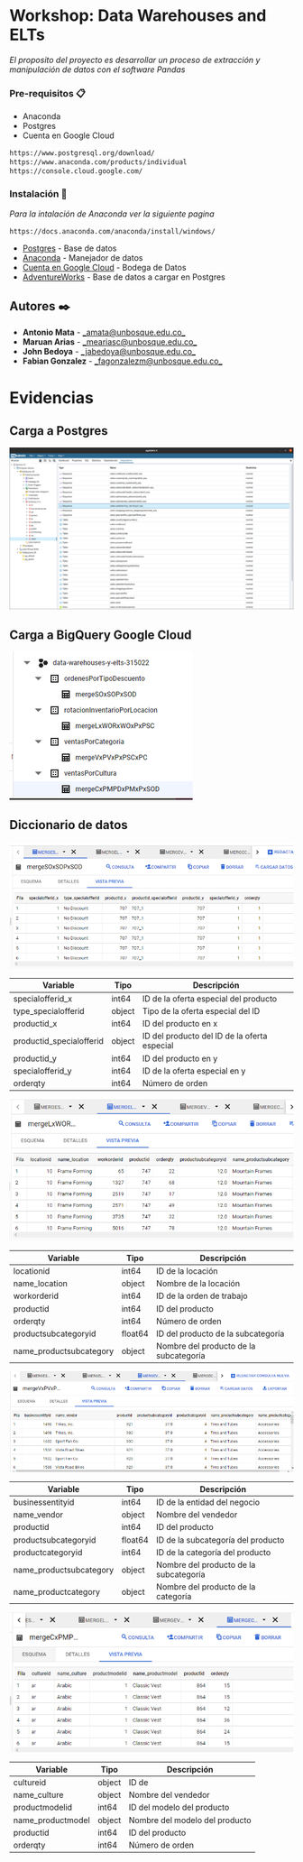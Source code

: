 # Workshop: Data Warehouses and ELTs

_El proposito del proyecto es desarrollar un proceso de extracción y manipulación de datos con el software Pandas_

### Pre-requisitos 📋

* Anaconda
* Postgres
* Cuenta en Google Cloud

```
https://www.postgresql.org/download/
https://www.anaconda.com/products/individual
https://console.cloud.google.com/
```

### Instalación 🔧

_Para la intalación de Anaconda ver la siguiente pagina_


```
https://docs.anaconda.com/anaconda/install/windows/
```




* [Postgres](https://www.postgresql.org/download/) - Base de datos
* [Anaconda](https://www.anaconda.com/products/individual) - Manejador de datos
* [Cuenta en Google Cloud](https://console.cloud.google.com/) - Bodega de Datos
* [AdventureWorks](https://github.com/lorint/AdventureWorks-for-Postgres/) - Base de datos a cargar en Postgres


## Autores ✒️

* **Antonio Mata**  - [_amata@unbosque.edu.co_](https://github.com/antoniomata99)
* **Maruan Arias** - [_meariasc@unbosque.edu.co_](https://github.com/MaruanArias)
* **John Bedoya** - [_jabedoya@unbosque.edu.co_](https://github.com/Alejandro-prog)
* **Fabian Gonzalez** - [_fagonzalezm@unbosque.edu.co_](https://www.youtube.com/watch?v=XFkzRNyygfk)

# 
# Evidencias

## Carga a Postgres
<img src="/img/postgres.png" alt="My cool logo"/>

## Carga a BigQuery Google Cloud
<img src="/img/bigquery1.png" alt="My cool logo"/>

## Diccionario de datos
<img src="/img/bigquery2.png" alt="My cool logo"/>

Variable | Tipo | Descripción |
---------|------|-------------|
specialofferid_x  | int64 | ID de la oferta especial del producto
type_specialofferid |  object | Tipo de la oferta especial del ID
productid_x | int64 | ID del producto en x
productid_specialofferid | object | ID del producto del ID de la oferta especial
productid_y |  int64 | ID del producto en y
specialofferid_y | int64 | ID de la oferta especial en y
orderqty | int64 | Número de orden

<img src="/img/bigquery3.png" alt="My cool logo"/>

Variable | Tipo | Descripción |
---------|------|-------------|
locationid | int64 | ID de la locación
name_location |  object | Nombre de la locación
workorderid | int64 | ID de la orden de trabajo
productid | int64 | ID del producto
orderqty | int64 | Número de orden
productsubcategoryid | float64 | ID del producto de la subcategoría
name_productsubcategory | object | Nombre del producto de la subcategoría

<img src="/img/bigquery4.png" alt="My cool logo"/>

Variable | Tipo | Descripción |
---------|------|-------------|
businessentityid | int64 | ID de la entidad del negocio
name_vendor | object | Nombre del vendedor
productid | int64 | ID del producto
productsubcategoryid | float64 | ID de la subcategoría del producto
productcategoryid | int64 | ID de la categoría del producto
name_productsubcategory | object | Nombre del producto de la subcategoría
name_productcategory | object | Nombre del producto de la categoría

<img src="/img/bigquery5.png" alt="My cool logo"/>

Variable | Tipo | Descripción |
---------|------|-------------|
cultureid | object | ID de 
name_culture | object | Nombre del vendedor
productmodelid | int64 | ID del modelo del producto
name_productmodel | object | Nombre del modelo del producto
productid | int64 | ID del producto
orderqty | int64 | Número de orden





